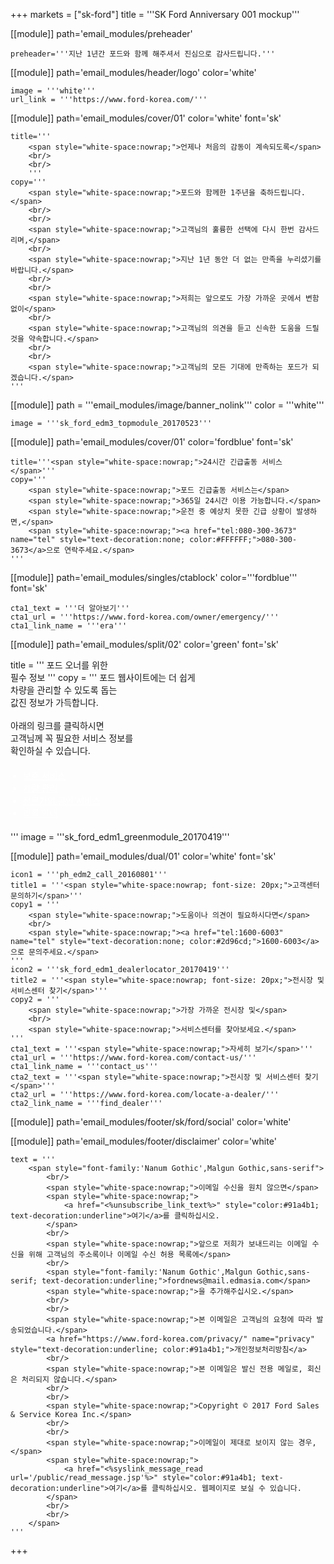 +++
markets = ["sk-ford"]
title = '''SK Ford Anniversary 001 mockup'''

[[module]]
path='email_modules/preheader'

	preheader='''지난 1년간 포드와 함께 해주셔서 진심으로 감사드립니다.'''

[[module]]
path='email_modules/header/logo'
color='white'

	image = '''white'''
	url_link = '''https://www.ford-korea.com/'''


[[module]]
path='email_modules/cover/01'
color='white'
font='sk'

	title='''
		<span style="white-space:nowrap;">언제나 처음의 감동이 계속되도록</span>
		<br/>
		<br/>
		'''
	copy='''
		<span style="white-space:nowrap;">포드와 함께한 1주년을 축하드립니다.</span>
		<br/>
		<br/>
		<span style="white-space:nowrap;">고객님의 훌륭한 선택에 다시 한번 감사드리며,</span>
		<br/>
		<span style="white-space:nowrap;">지난 1년 동안 더 없는 만족을 누리셨기를 바랍니다.</span>
		<br/>
		<br/>
		<span style="white-space:nowrap;">저희는 앞으로도 가장 가까운 곳에서 변함없이</span>
		<br/>
		<span style="white-space:nowrap;">고객님의 의견을 듣고 신속한 도움을 드릴 것을 약속합니다.</span>
		<br/>
		<br/>
		<span style="white-space:nowrap;">고객님의 모든 기대에 만족하는 포드가 되겠습니다.</span>
	'''

[[module]]
path = '''email_modules/image/banner_nolink'''
color = '''white'''

	image = '''sk_ford_edm3_topmodule_20170523'''

[[module]]
path='email_modules/cover/01'
color='fordblue'
font='sk'

	title='''<span style="white-space:nowrap;">24시간 긴급출동 서비스</span>'''
	copy='''
		<span style="white-space:nowrap;">포드 긴급출동 서비스는</span> 
		<span style="white-space:nowrap;">365일 24시간 이용 가능합니다.</span>
		<span style="white-space:nowrap;">운전 중 예상치 못한 긴급 상황이 발생하면,</span>
		<span style="white-space:nowrap;"><a href="tel:080-300-3673" name="tel" style="text-decoration:none; color:#FFFFFF;">080-300-3673</a>으로 연락주세요.</span>
	'''

[[module]]
path='email_modules/singles/ctablock'
color='''fordblue'''
font='sk'

	cta1_text = '''더 알아보기'''
	cta1_url = '''https://www.ford-korea.com/owner/emergency/'''
	cta1_link_name = '''era'''

[[module]]
path='email_modules/split/02'
color='green'
font='sk'

title = '''
	<span style="white-space:nowrap;">포드 오너를 위한</span>
	<br/>
	<span style="white-space:nowrap;">필수 정보</span>
	'''
copy = '''
	<span style="white-space:nowrap;">포드 웹사이트에는 더 쉽게</span>
	<br/>
	<span style="white-space:nowrap;">차량을 관리할 수 있도록 돕는</span>
	<br/>
	<span style="white-space:nowrap;">값진 정보가 가득합니다.</span>
	<br/>
	<br/>
	<span style="white-space:nowrap;">아래의 링크를 클릭하시면</span><br/>
	<span style="white-space:nowrap;">고객님께 꼭 필요한 서비스 정보를</span><br/>
	<span style="white-space:nowrap;">확인하실 수 있습니다.</span><br/>
	<ul style="margin: 20px; padding: 0;text-decoration:underline; color:#FFFFFF">
		<li>
			<a href="https://www.ford-korea.com/owner/warranty/" name="warranty" style="text-decoration:underline; color:#FFFFFF;"><span style="white-space:nowrap;">보증 서비스</span></a>
		</li>
		<li>
        <a href="https://www.ford-korea.com/owner/maintenance/" name="vehicle_maintenance" style="text-decoration:underline; color:#FFFFFF;"><span style="white-space:nowrap;">차량 관리</span></a>
		</li>
		<li>
        <a href="https://www.ford-korea.com/owner/genuine-service/" name="genuine_service" style="text-decoration:underline; color:#FFFFFF;"><span style="white-space:nowrap;">전문가의 공인 서비스</span></a>
		</li>
		<li>
			<a href="https://www.ford-korea.com/owner/recall-guidance/" name="recall_guidance" style="text-decoration:underline; color:#FFFFFF;"><span style="white-space:nowrap;">리콜 안내</span></a>
		</li>
	</ul>
	'''
	image = '''sk_ford_edm1_greenmodule_20170419'''

[[module]]
path='email_modules/dual/01'
color='white'
font='sk'

	icon1 = '''ph_edm2_call_20160801'''
	title1 = '''<span style="white-space:nowrap; font-size: 20px;">고객센터 문의하기</span>'''
	copy1 = '''
		<span style="white-space:nowrap;">도움이나 의견이 필요하시다면</span>
        <br/>
		<span style="white-space:nowrap;"><a href="tel:1600-6003" name="tel" style="text-decoration:none; color:#2d96cd;">1600-6003</a>으로 문의주세요.</span>
	'''
	icon2 = '''sk_ford_edm1_dealerlocator_20170419'''
	title2 = '''<span style="white-space:nowrap; font-size: 20px;">전시장 및 서비스센터 찾기</span>'''
	copy2 = '''
		<span style="white-space:nowrap;">가장 가까운 전시장 및</span>
		<br/>
		<span style="white-space:nowrap;">서비스센터를 찾아보세요.</span>
	'''
	cta1_text = '''<span style="white-space:nowrap;">자세히 보기</span>'''
	cta1_url = '''https://www.ford-korea.com/contact-us/'''
	cta1_link_name = '''contact_us'''
	cta2_text = '''<span style="white-space:nowrap;">전시장 및 서비스센터 찾기</span>'''
	cta2_url = '''https://www.ford-korea.com/locate-a-dealer/'''
	cta2_link_name = '''find_dealer'''

[[module]]
path='email_modules/footer/sk/ford/social'
color='white'

[[module]]
path='email_modules/footer/disclaimer'
color='white'

	text = '''
		<span style="font-family:'Nanum Gothic',Malgun Gothic,sans-serif">
			<br/>
			<span style="white-space:nowrap;">이메일 수신을 원치 않으면</span>
			<span style="white-space:nowrap;">
				<a href="<%unsubscribe_link_text%>" style="color:#91a4b1; text-decoration:underline">여기</a>를 클릭하십시오.
			</span>
			<br/>
			<span style="white-space:nowrap;">앞으로 저희가 보내드리는 이메일 수신을 위해 고객님의 주소록이나 이메일 수신 허용 목록에</span>
			<br/>
			<span style="font-family:'Nanum Gothic',Malgun Gothic,sans-serif; text-decoration:underline;">fordnews@mail.edmasia.com</span>
			<span style="white-space:nowrap;">을 추가해주십시오.</span>
			<br/>
			<br/>
			<span style="white-space:nowrap;">본 이메일은 고객님의 요청에 따라 발송되었습니다.</span>
			<a href="https://www.ford-korea.com/privacy/" name="privacy" style="text-decoration:underline; color:#91a4b1;">개인정보처리방침</a>
			<br/>
			<span style="white-space:nowrap;">본 이메일은 발신 전용 메일로, 회신은 처리되지 않습니다.</span>
			<br/>
			<br/>
			<span style="white-space:nowrap;">Copyright © 2017 Ford Sales & Service Korea Inc.</span>
			<br/>
			<br/>
			<span style="white-space:nowrap;">이메일이 제대로 보이지 않는 경우,</span> 
			<span style="white-space:nowrap;">
				<a href="<%syslink_message_read url='/public/read_message.jsp'%>" style="color:#91a4b1; text-decoration:underline">여기</a>를 클릭하십시오. 웹페이지로 보실 수 있습니다.
			</span>
			<br/>
			<br/>
		</span>
	'''

+++
